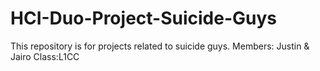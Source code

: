 # HCI-Duo-Project-Suicide-Guys
This repository is for projects related to suicide guys.
Members: Justin & Jairo 
Class:L1CC
